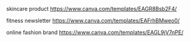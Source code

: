 skincare product
https://www.canva.com/templates/EAGR8Bsb2F4/

fitness newsletter
https://www.canva.com/templates/EAFrhBMweo0/

online fashion brand
https://www.canva.com/templates/EAGL9jV7nPE/
